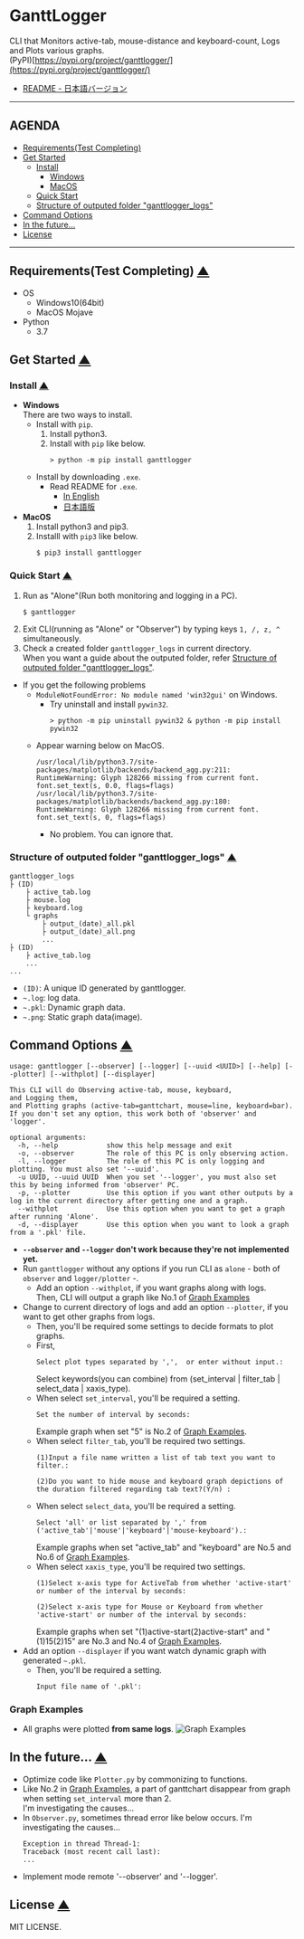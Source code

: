# GanttLogger
CLI that Monitors active-tab, mouse-distance and keyboard-count, Logs and Plots various graphs.  
(PyPI)[https://pypi.org/project/ganttlogger/](https://pypi.org/project/ganttlogger/)
- [README - 日本語バージョン](https://github.com/KagenoMoheji/GanttLogger/blob/master/README-ja.md)

***
## <span id="0">AGENDA</span>
- [Requirements(Test Completing)](#1)
- [Get Started](#2)
    - [Install](#2-1)
        - [Windows](#2-1-1)
        - [MacOS](#2-1-2)
    - [Quick Start](#2-2)
    - [Structure of outputed folder "ganttlogger_logs"](#2-3)
- [Command Options](#3)
- [In the future...](#4)
- [License](#5)


***

## <span id="1">Requirements(Test Completing)</span> [▲](#0)
- OS
    - Windows10(64bit)
    - MacOS Mojave
- Python
    - 3.7

## <span id="2">Get Started</span> [▲](#0)
### <span id="2-1">Install</span> [▲](#0)
- <span id="2-1-1">**Windows**</span>  
There are two ways to install.
    - Install with `pip`.
        1. Install python3.
        2. Install with `pip` like below.
            ```
            > python -m pip install ganttlogger
            ```
    - Install by downloading `.exe`.
        - Read README for `.exe`.
            - [In English](https://github.com/KagenoMoheji/GanttLogger/blob/master/exe/README.md)
            - [日本語版](https://github.com/KagenoMoheji/GanttLogger/blob/master/exe/README-ja.md)
- <span id="2-1-2">**MacOS**</span>
    1. Install python3 and pip3.
    2. Installl with `pip3` like below.
        ```
        $ pip3 install ganttlogger
        ```
### <span id="2-2">Quick Start</span> [▲](#0)
1. Run as "Alone"(Run both monitoring and logging in a PC).
    ```
    $ ganttlogger
    ```
2. Exit CLI(running as "Alone" or "Observer") by typing keys `1, /, z, ^` simultaneously.
3. Check a created folder `ganttlogger_logs` in current directory.  
When you want a guide about the outputed folder, refer [Structure of outputed folder "ganttlogger_logs"](#2-3).
- If you get the following problems
    - `ModuleNotFoundError: No module named 'win32gui'` on Windows.
        - Try uninstall and install `pywin32`.
            ```
            > python -m pip uninstall pywin32 & python -m pip install pywin32
            ```
    - Appear warning below on MacOS.
        ```
        /usr/local/lib/python3.7/site-packages/matplotlib/backends/backend_agg.py:211: RuntimeWarning: Glyph 128266 missing from current font.
        font.set_text(s, 0.0, flags=flags)
        /usr/local/lib/python3.7/site-packages/matplotlib/backends/backend_agg.py:180: RuntimeWarning: Glyph 128266 missing from current font.
        font.set_text(s, 0, flags=flags)
        ```
        - No problem. You can ignore that.

### <span id="2-3">Structure of outputed folder "ganttlogger_logs"</span> [▲](#0)
```
ganttlogger_logs
├ (ID)
    ├ active_tab.log
    ├ mouse.log
    ├ keyboard.log
    └ graphs
        ├ output_(date)_all.pkl
        ├ output_(date)_all.png
        ...
├ (ID)
    ├ active_tab.log
    ...
...
```
- `(ID)`: A unique ID generated by ganttlogger.
- `~.log`: log data.
- `~.pkl`: Dynamic graph data.
- `~.png`: Static graph data(image).

## <span id="3">Command Options</span> [▲](#0)
```
usage: ganttlogger [--observer] [--logger] [--uuid <UUID>] [--help] [--plotter] [--withplot] [--displayer]

This CLI will do Observing active-tab, mouse, keyboard,
and Logging them,
and Plotting graphs (active-tab=ganttchart, mouse=line, keyboard=bar).
If you don't set any option, this work both of 'observer' and 'logger'.

optional arguments:
  -h, --help            show this help message and exit
  -o, --observer        The role of this PC is only observing action.
  -l, --logger          The role of this PC is only logging and plotting. You must also set '--uuid'.
  -u UUID, --uuid UUID  When you set '--logger', you must also set this by being informed from 'observer' PC.
  -p, --plotter         Use this option if you want other outputs by a log in the current directory after getting one and a graph.
  --withplot            Use this option when you want to get a graph after running 'Alone'.
  -d, --displayer       Use this option when you want to look a graph from a '.pkl' file.
```
- **`--observer` and `--logger` don't work because they're not implemented yet.**
- Run `ganttlogger` without any options if you run CLI as `alone` - both of `observer` and `logger/plotter` -.
    - Add an option `--withplot`, if you want graphs along with logs.  
    Then, CLI will output a graph like No.1 of [Graph Examples](#graphs)
- Change to current directory of logs and add an option `--plotter`, if you want to get other graphs from logs.
    - Then, you'll be required some settings to decide formats to plot graphs.
    - First,  
        ```
        Select plot types separated by ',',  or enter without input.:
        ```
        Select keywords(you can combine) from (set_interval | filter_tab | select_data | xaxis_type).
    - When select `set_interval`, you'll be required a setting.
        ```
        Set the number of interval by seconds:
        ```
        Example graph when set "5" is No.2 of [Graph Examples](#graphs).
    - When select `filter_tab`, you'll be required two settings.
        ```
        (1)Input a file name written a list of tab text you want to filter.:

        (2)Do you want to hide mouse and keyboard graph depictions of the duration filtered regarding tab text?(Y/n) :
        ```
    - When select `select_data`, you'll be required a setting.
        ```
        Select 'all' or list separated by ',' from ('active_tab'|'mouse'|'keyboard'|'mouse-keyboard').:
        ```
        Example graphs when set "active_tab" and "keyboard" are No.5 and No.6 of [Graph Examples](#graphs).
    - When select `xaxis_type`, you'll be required two settings.
        ```
        (1)Select x-axis type for ActiveTab from whether 'active-start' or number of the interval by seconds:

        (2)Select x-axis type for Mouse or Keyboard from whether 'active-start' or number of the interval by seconds:
        ```
        Example graphs when set "(1)active-start(2)active-start" and "(1)15(2)15" are No.3 and No.4 of [Graph Examples](#graphs).
- Add an option `--displayer` if you want watch dynamic graph with generated `~.pkl`.
    - Then, you'll be required a setting.
        ```
        Input file name of '.pkl':
        ```

### <span id="graphs">Graph Examples</span>
- All graphs were plotted **from same logs**.
![Graph Examples](promo/graphs.PNG)

## <span id="4">In the future...</span> [▲](#0)
- Optimize code like `Plotter.py` by commonizing to functions.
- Like No.2 in [Graph Examples](#graphs), a part of ganttchart disappear from graph when setting `set_interval` more than 2.  
I'm investigating the causes...
- In `Observer.py`, sometimes thread error like below occurs. I'm investigating the causes...
    ```
    Exception in thread Thread-1:
    Traceback (most recent call last):
    ...
    ```
- Implement mode remote '--observer' and '--logger'.

## <span id="5">License</span> [▲](#0)
MIT LICENSE.